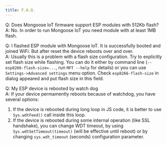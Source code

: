 ```yaml
---
title: F.A.Q.
---
```


Q: Does Mongoose IoT firmware support ESP modules with 512Kb flash?<br>
A: No. In order to  run Mongoose IoT you need module with at least 1MB flash.


Q: I flashed ESP module with Mongoose IoT. It is successfully booted and joined WiFi. But after reset the device reboots over and over.<br>
A: Usually this is a problem with a flash size configuration.
   Try to explicitly set flash size while flashing.
   You can do it either by command line (`--esp8266-flash-size=...`,
   run `MFT --help` for details)
   or you can use `Settings->Advanced settings` menu option. Check `esp8266-flash-size` in dialog appeared
   and put flash size in this field.


Q: My ESP device is rebooted by watch dog<br>
A: If your device permamently reboots because of watchdog, you have several options:
   1. If the device is rebooted during long loop in JS code, it is better to use
   `Sys.wdtFeed()` call inside this loop.
   2. If the device is rebooted during some internal operation (like SSL handshake),
   you can change WDT timeout, by using `Sys.wdtSetTimeout(timeout)` (will be effective
   until reboot) or by changing `sys.wdt_timeout` (seconds) configuration parameter.
